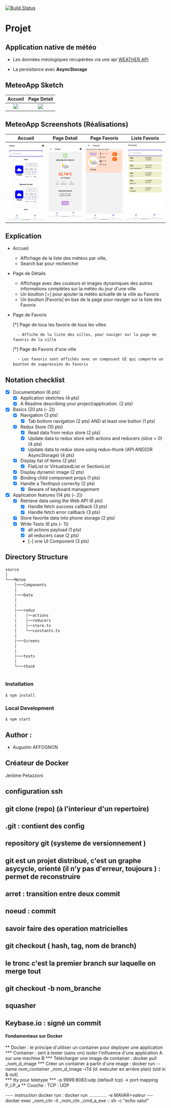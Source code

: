 [![Build Status](https://codefirst.iut.uca.fr/api/badges/augustin.affognon/MeteoApp/status.svg)](https://codefirst.iut.uca.fr/augustin.affognon/MeteoApp)

# Projet
<h2>Application native de météo </h2>

* Les données méologiques recupérées via une api <a href="https://iut-weather-api.azurewebsites.net/swagger-ui/"> WEATHER API</a>

* La persistance avec <b>AsyncStorage</b>

## MeteoApp Sketch
  Accueil                 |   Page Detail                
:-------------------------:|:-------------------------:
<img size=500 src="https://share.balsamiq.com/c/o1Hmu5p1qDXA4mbhw136Zk.png" />   |<img size=500 src="https://share.balsamiq.com/c/68xffMTdJcTdx9QhRhqPDh.png" />  


## MeteoApp Screenshots (Réalisations)
  Accueil                 |   Page Detail      |  Page Favoris                 | Liste Favoris                
:-------------------------:|:-------------------------:|:-------------------------:|:-------------------------:
<img size=500 src="Documentation/images/home.png" />   |<img size=500 src="Documentation/images/detail.png" />  | <img size=500 src="Documentation/images/favorite.png" />  | <img size=500 src="Documentation/images/favorites.png" />  

## Explication

*  Accueil
    - Affichage de la liste des météos par ville,
    - Search bar pour rechercher

* Page de Détails
    - Affichage avec des couleurs et images dynamiques des autres informations complètes sur la météo du jour d'une ville
    - Un boutton [+] pour ajouter la météo actuelle de la ville au Favoris
    - Un boutton [Favoris] en bas de la page pour naviger sur la liste des Favoris

* Page de Favoris

    [*] Page de tous les favoris de tous les villes

        - Affiche de la liste des villes, pour naviger sur la page de favoris de la ville

    [*] Page de Favoris d'une ville
    
        - Les favoris sont affichés avec un composant UI qui comporte un boutton de suppression du favoris


## Notation checklist

* [x] Documentation (6 pts)
    - [x] Application sketches (4 pts)
    - [x] A Readme describing your project/application. (2 pts)
* [x] Basics (20 pts (- 2))
    - [x] Navigation (3 pts)
        + [x] Tab bottom navigation (2 pts) AND at least one button (1 pts)
    - [x] Redux Store (10 pts)
        + [x] Read data from redux store (2 pts)
        + [x] Update data to redux store with actions and reducers (slice = 0) (4 pts)
        + [x] Update data to redux store using redux-thunk (API AND|OR AsyncStorage) (4 pts)
    - [x] Display list of items (2 pts)
        + [x] FlatList or VirtualizedList or SectionList
    - [x] Display dynamic image (2 pts)
    - [x] Binding child component props (1 pts)
    - [x] Handle a TextInput correctly (2 pts)
        + [x] Beware of keyboard management
* [x] Application features (14 pts (- 2))
    - [x] Retrieve data using the Web API (6 pts)
        + [x] Handle fetch success callback (3 pts)
        + [x] Handle fetch error callback (3 pts)
    - [x] Store favorite data into phone storage (2 pts)
    - [x] Write Tests (6 pts (- 1))
        + [x] all actions payload (1 pts)
        + [x] all reducers case (2 pts)
        + [-] one UI Component (3 pts)

## Directory Structure
```
source
│  
└───Meteo
    │───Components
    |    
    │───Data
    │      
    |   
    │───redux
    |    │──actions
    |    │──reducers
    |    │──store.ts
    |    └──constants.ts
    |
    │───Screens
    |
    |       
    │───tests
    |    
    └───thunk
         
```
### Installation

```
$ npm install
```

### Local Development

```
$ npm start
```

## Author : 

* <a >Augustin AFFOGNON</a>


## Créateur de Docker
Jérôme Petazzoni


## configuration ssh 
## git clone (repo) (à l'interieur d'un repertoire)
## .git : contient des config
## repository git (systeme de versionnement ) 
## git est un projet distribué, c'est un graphe asycycle,  orienté  (il n'y pas d'erreur, toujours ) : permet de reconstruire
## arret : transition entre deux commit
## noeud : commit
## savoir faire des operation matricielles
## git checkout ( hash, tag, nom de branch)
## le tronc c'est la premier branch sur laquelle on merge tout
## git checkout -b nom_branche
## squasher 
## Keybase.io : signé un commit



#### Fondamentaux sur Docker
 ** Docker : le principe d'utiliser un container pour deployer une application
     *** Container : sert à tester (sans vm) isoler l'influence d'une application A sur une machine B
     *** Télécharger une image de container : docker pull _nom_d_image
     *** Créer un container à partir d'une image : docker run --name _nom_container_  _nom_d_image -iTd (d: exécuter en arrière plan) (std in & out)  
     *** tty pour teletype 
     *** -p 9999:8083:udp (default tcp) -> port mapping P_i:P_a 
	** Couche : TCP : UDP



---- instruction docker run : docker run .............. -e MAVAR=_valeur_
--- docker exec _nom_ctn -it _nom_ctn _cmd_a_exe :: sh -c "echo salut"
